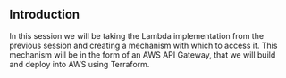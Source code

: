 ## Introduction

In this session we will be taking the Lambda implementation from the previous session and creating a mechanism with which to access it.  This mechanism will be in the form of an AWS API Gateway, that we will build and deploy into AWS using Terraform.

